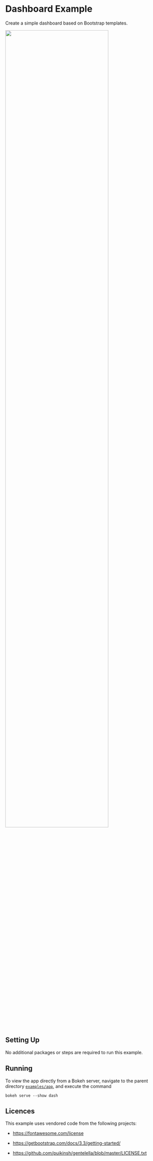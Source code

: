 # Dashboard Example

Create a simple dashboard based on Bootstrap templates.

<img src="https://static.bokeh.org/dash.png" width="80%">

## Setting Up

No additional packages or steps are required to run this example.

## Running

To view the app directly from a Bokeh server, navigate to the parent directory
[`examples/app`](https://github.com/bokeh/bokeh/blob/-/examples/server/app),
and execute the command

    bokeh serve --show dash

## Licences

This example uses vendored code from the following projects:

* https://fontawesome.com/license

* https://getbootstrap.com/docs/3.3/getting-started/

* https://github.com/puikinsh/gentelella/blob/master/LICENSE.txt
